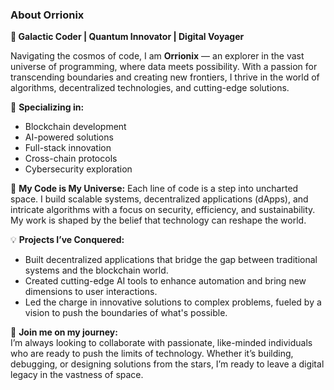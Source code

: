 ### About Orrionix

**🚀 Galactic Coder | Quantum Innovator | Digital Voyager**

Navigating the cosmos of code, I am **Orrionix** — an explorer in the vast universe of programming, where data meets possibility. With a passion for transcending boundaries and creating new frontiers, I thrive in the world of algorithms, decentralized technologies, and cutting-edge solutions.

🌌 **Specializing in:**
- Blockchain development
- AI-powered solutions
- Full-stack innovation
- Cross-chain protocols
- Cybersecurity exploration

🔭 **My Code is My Universe:**
Each line of code is a step into uncharted space. I build scalable systems, decentralized applications (dApps), and intricate algorithms with a focus on security, efficiency, and sustainability. My work is shaped by the belief that technology can reshape the world.

💡 **Projects I’ve Conquered:**
- Built decentralized applications that bridge the gap between traditional systems and the blockchain world.
- Created cutting-edge AI tools to enhance automation and bring new dimensions to user interactions.
- Led the charge in innovative solutions to complex problems, fueled by a vision to push the boundaries of what's possible.

🌠 **Join me on my journey:**  
I’m always looking to collaborate with passionate, like-minded individuals who are ready to push the limits of technology. Whether it’s building, debugging, or designing solutions from the stars, I’m ready to leave a digital legacy in the vastness of space.
